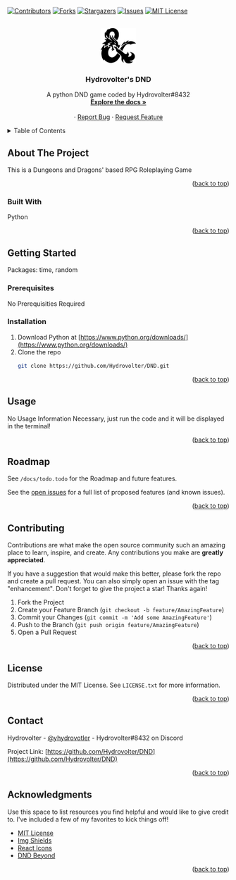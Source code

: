 <a name="readme-top"></a>




<!-- PROJECT SHIELDS -->

[![Contributors][contributors-shield]][contributors-url]
[![Forks][forks-shield]][forks-url]
[![Stargazers][stars-shield]][stars-url]
[![Issues][issues-shield]][issues-url]
[![MIT License][license-shield]][license-url]



<!-- PROJECT LOGO -->
<br />
<div align="center">
  <a href="https://github.com/Hydrovolter/DND">
    <img src="assets/dnd-icon.png" alt="Logo" width="80" height="80">
  </a>

  <h3 align="center">Hydrovolter's DND</h3>

  <p align="center">
    A python DND game coded by Hydrovolter#8432
    <br />
    <a href="https://github.com/Hydrovolter/DND"><strong>Explore the docs »</strong></a>
    <br />
    <br />
    ·
    <a href="https://github.com/Hydrovolter/DND/issues">Report Bug</a>
    ·
    <a href="https://github.com/Hydrovolter/DND/issues">Request Feature</a>
  </p>
</div>



<!-- TABLE OF CONTENTS -->
<details>
  <summary>Table of Contents</summary>
  <ol>
    <li>
      <a href="#about-the-project">About The Project</a>
      <ul>
        <li><a href="#built-with">Built With</a></li>
      </ul>
    </li>
    <li>
      <a href="#getting-started">Getting Started</a>
      <ul>
        <li><a href="#prerequisites">Prerequisites</a></li>
        <li><a href="#installation">Installation</a></li>
      </ul>
    </li>
    <li><a href="#usage">Usage</a></li>
    <li><a href="#roadmap">Roadmap</a></li>
    <li><a href="#contributing">Contributing</a></li>
    <li><a href="#license">License</a></li>
    <li><a href="#contact">Contact</a></li>
    <li><a href="#acknowledgments">Acknowledgments</a></li>
  </ol>
</details>



<!-- ABOUT THE PROJECT -->
## About The Project


This is a Dungeons and Dragons' based RPG Roleplaying Game

<p align="right">(<a href="#readme-top">back to top</a>)</p>



### Built With

Python

<p align="right">(<a href="#readme-top">back to top</a>)</p>



<!-- GETTING STARTED -->
## Getting Started

Packages: time, random

### Prerequisites

No Prerequisities Required

### Installation

1. Download Python at [https://www.python.org/downloads/](https://www.python.org/downloads/)
2. Clone the repo
   ```sh
   git clone https://github.com/Hydrovolter/DND.git
   ```

<p align="right">(<a href="#readme-top">back to top</a>)</p>



<!-- USAGE EXAMPLES -->
## Usage

No Usage Information Necessary, just run the code and it will be displayed in the terminal!

<p align="right">(<a href="#readme-top">back to top</a>)</p>



<!-- ROADMAP -->
## Roadmap

See `/docs/todo.todo` for the Roadmap and future features.

See the [open issues](https://github.com/Hydrovolter/DND/issues) for a full list of proposed features (and known issues).


<p align="right">(<a href="#readme-top">back to top</a>)</p>



<!-- CONTRIBUTING -->
## Contributing

Contributions are what make the open source community such an amazing place to learn, inspire, and create. Any contributions you make are **greatly appreciated**.

If you have a suggestion that would make this better, please fork the repo and create a pull request. You can also simply open an issue with the tag "enhancement".
Don't forget to give the project a star! Thanks again!

1. Fork the Project
2. Create your Feature Branch (`git checkout -b feature/AmazingFeature`)
3. Commit your Changes (`git commit -m 'Add some AmazingFeature'`)
4. Push to the Branch (`git push origin feature/AmazingFeature`)
5. Open a Pull Request

<p align="right">(<a href="#readme-top">back to top</a>)</p>



<!-- LICENSE -->
## License

Distributed under the MIT License. See `LICENSE.txt` for more information.

<p align="right">(<a href="#readme-top">back to top</a>)</p>



<!-- CONTACT -->
## Contact

Hydrovolter - [@yhydrovotler](https://twitter.com/hydrovolter) - Hydrovolter#8432 on Discord

Project Link: [https://github.com/Hydrovolter/DND](https://github.com/Hydrovolter/DND)

<p align="right">(<a href="#readme-top">back to top</a>)</p>



<!-- ACKNOWLEDGMENTS -->
## Acknowledgments

Use this space to list resources you find helpful and would like to give credit to. I've included a few of my favorites to kick things off!

* [MIT License](https://opensource.org/license/mit/)
* [Img Shields](https://shields.io/)
* [React Icons](https://react-icons.github.io/react-icons/search/)
* [DND Beyond](https://www.dndbeyond.com/)

<p align="right">(<a href="#readme-top">back to top</a>)</p>



<!-- MARKDOWN LINKS & IMAGES -->
<!-- https://www.markdownguide.org/basic-syntax/#reference-style-links -->
[contributors-shield]: https://img.shields.io/github/contributors/Hydrovolter/DND.svg?style=for-the-badge
[contributors-url]: https://github.com/Hydrovolter/DND/graphs/contributors
[forks-shield]: https://img.shields.io/github/forks/Hydrovolter/DND.svg?style=for-the-badge
[forks-url]: https://github.com/Hydrovolter/DND/network/members
[stars-shield]: https://img.shields.io/github/stars/Hydrovolter/DND.svg?style=for-the-badge
[stars-url]: https://github.com/Hydrovolter/DND/stargazers
[issues-shield]: https://img.shields.io/github/issues/Hydrovolter/DND.svg?style=for-the-badge
[issues-url]: https://github.com/Hydrovolter/DND/issues
[license-shield]: https://img.shields.io/github/license/Hydrovolter/DND.svg?style=for-the-badge
[license-url]: https://github.com/Hydrovolter/DND/blob/master/LICENSE.txt
[linkedin-shield]: https://img.shields.io/badge/-LinkedIn-black.svg?style=for-the-badge&logo=linkedin&colorB=555
[linkedin-url]: https://linkedin.com/in/Hydrovolter
[product-screenshot]: images/screenshot.png
[Next.js]: https://img.shields.io/badge/next.js-000000?style=for-the-badge&logo=nextdotjs&logoColor=white
[Next-url]: https://nextjs.org/
[React.js]: https://img.shields.io/badge/React-20232A?style=for-the-badge&logo=react&logoColor=61DAFB
[React-url]: https://reactjs.org/
[Vue.js]: https://img.shields.io/badge/Vue.js-35495E?style=for-the-badge&logo=vuedotjs&logoColor=4FC08D
[Vue-url]: https://vuejs.org/
[Angular.io]: https://img.shields.io/badge/Angular-DD0031?style=for-the-badge&logo=angular&logoColor=white
[Angular-url]: https://angular.io/
[Svelte.dev]: https://img.shields.io/badge/Svelte-4A4A55?style=for-the-badge&logo=svelte&logoColor=FF3E00
[Svelte-url]: https://svelte.dev/
[Laravel.com]: https://img.shields.io/badge/Laravel-FF2D20?style=for-the-badge&logo=laravel&logoColor=white
[Laravel-url]: https://laravel.com
[Bootstrap.com]: https://img.shields.io/badge/Bootstrap-563D7C?style=for-the-badge&logo=bootstrap&logoColor=white
[Bootstrap-url]: https://getbootstrap.com
[JQuery.com]: https://img.shields.io/badge/jQuery-0769AD?style=for-the-badge&logo=jquery&logoColor=white
[JQuery-url]: https://jquery.com 
